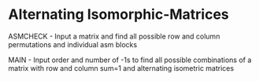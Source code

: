 # Alternating Isomorphic-Matrices 

ASMCHECK - Input a matrix and find all possible row and column permutations and individual asm blocks

MAIN - Input order and number of -1s to find all possible combinations of a matrix with row and column sum=1 and alternating isometric matrices
